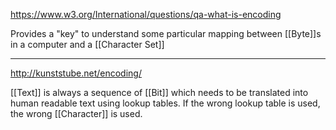 https://www.w3.org/International/questions/qa-what-is-encoding

Provides a "key" to understand some particular mapping between [[Byte]]s in a computer and a [[Character Set]]

---

http://kunststube.net/encoding/

[[Text]] is always a sequence of [[Bit]] which needs to be translated into human readable text using lookup tables. If the wrong lookup table is used, the wrong [[Character]] is used.